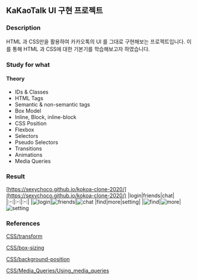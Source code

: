 ## KaKaoTalk UI 구현 프로젝트

### Description
HTML 과 CSS만을 활용하여 카카오톡의 UI 를 그대로 구현해보는 프로젝트입니다. 
이를 통해 HTML 과 CSS에 대한 기본기를 학습해보고자 하였습니다.

### Study for what 
#### Theory 
* IDs & Classes
* HTML Tags
* Semantic & non-semantic tags
* Box Model
* Inline, Block, inline-block
* CSS Position
* Flexbox
* Selectors
* Pseudo Selectors
* Transitions
* Animations
* Media Queries


### Result
[https://sexychoco.github.io/kokoa-clone-2020/](https://sexychoco.github.io/kokoa-clone-2020/)
|login|friends|chat|
|:-:|:-:|:-:|
|![login](https://user-images.githubusercontent.com/95459711/160225628-ea2ff71e-7d80-43bb-97de-2a63e8c350e0.jpg)|![friends](https://user-images.githubusercontent.com/95459711/160225639-e5909c01-bcf8-43da-829d-566d73cb1f20.jpg)|![chat](https://user-images.githubusercontent.com/95459711/160225643-e87a3100-a0fc-47d2-b9ad-d18cf9ce4984.jpg)
|find|more|setting|
|![find](https://user-images.githubusercontent.com/95459711/160225646-795ef2fa-64e7-4a73-8d46-d74894f83d16.jpg)|![more](https://user-images.githubusercontent.com/95459711/160225648-99580ecd-c57e-474d-9717-3dcbeb36a2ee.jpg)|![setting](https://user-images.githubusercontent.com/95459711/160225649-827d06eb-5124-4ec1-915f-25ac0d6fc099.jpg)

### References
[CSS/transform](https://developer.mozilla.org/ko/docs/Web/CSS/transform)

[CSS/box-sizing](https://developer.mozilla.org/ko/docs/Web/CSS/box-sizing)

[CSS/background-position](https://developer.mozilla.org/en-US/docs/Web/CSS/background-position)

[CSS/Media_Queries/Using_media_queries](https://developer.mozilla.org/ko/docs/Web/CSS/Media_Queries/Using_media_queries)
